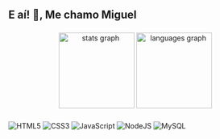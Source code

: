 <!-- <h1 align="center">E aí! 👋, Me chamo João Gabriel</h1>
<h3 align="center">Sou estudante de Ciência da Computação com Ênfase em Ciência de Dados na São Paulo Tech School.</h3>

- 📈 Estou trabalhando em equipe no projeto [ParkWise 🌡](https://github.com/joaogcr/Parkwise.git)

- 🌱 Sigo aprimorando minhas habilidades **com HTML, CSS, JavaScript, Node.JS, MySQL, metologia Scrum e documentações baseadas no PMBOK**

- 👨‍💻 Também estou trabalhando individualmente no [NutriLab 🔥](https://github.com/joaogcr/NutriLab.git)

- 🤝 Conheça mais sobre a [São Paulo Tech School](https://info.sptech.school/)

- 💬 Estou estudando em meus projetos a integração do **Chart.JS e Web Data Viz**

- 📫 Você pode entrar em contato comigo por **joao.nribeiro@sptech.school**

<h3 align="left">Languages and Tools:</h3>

![HTML5](https://img.shields.io/badge/html5-%23E34F26.svg?style=for-the-badge&logo=html5&logoColor=white) 
![CSS3](https://img.shields.io/badge/css3-%231572B6.svg?style=for-the-badge&logo=css3&logoColor=white) 
![JavaScript](https://img.shields.io/badge/javascript-%23323330.svg?style=for-the-badge&logo=javascript&logoColor=%23F7DF1E) 
![NodeJS](https://img.shields.io/badge/node.js-6DA55F?style=for-the-badge&logo=node.js&logoColor=white) 
![MySQL](https://img.shields.io/badge/mysql-%2300f.svg?style=for-the-badge&logo=mysql&logoColor=white) 
![Trello](https://img.shields.io/badge/Trello-%23026AA7.svg?style=for-the-badge&logo=Trello&logoColor=white) 
![Notion](https://img.shields.io/badge/Notion-%23000000.svg?style=for-the-badge&logo=notion&logoColor=white) 
![Canva](https://img.shields.io/badge/Canva-%2300C4CC.svg?style=for-the-badge&logo=Canva&logoColor=white) 	
![Figma](https://img.shields.io/badge/figma-%23F24E1E.svg?style=for-the-badge&logo=figma&logoColor=white)  -->

<h2 align="left">E aí! 👋, Me chamo Miguel</h2>

###

<div align="center">
  <img src="https://github-readme-stats.vercel.app/api?username=MiguelCSerpa&hide_title=false&hide_rank=false&show_icons=true&include_all_commits=true&count_private=true&disable_animations=false&theme=monokai&locale=en&hide_border=false" height="150" alt="stats graph"  />
  <img src="https://github-readme-stats.vercel.app/api/top-langs?username=MiguelCSerpa&locale=en&hide_title=false&layout=compact&card_width=320&langs_count=5&theme=monokai&hide_border=false" height="150" alt="languages graph"  />
</div>

###

###

###

![HTML5](https://img.shields.io/badge/html5-%23E34F26.svg?style=for-the-badge&logo=html5&logoColor=white) 
![CSS3](https://img.shields.io/badge/css3-%231572B6.svg?style=for-the-badge&logo=css3&logoColor=white) 
![JavaScript](https://img.shields.io/badge/javascript-%23323330.svg?style=for-the-badge&logo=javascript&logoColor=%23F7DF1E) 
![NodeJS](https://img.shields.io/badge/node.js-6DA55F?style=for-the-badge&logo=node.js&logoColor=white) 
![MySQL](https://img.shields.io/badge/mysql-%2300f.svg?style=for-the-badge&logo=mysql&logoColor=white) 


###

